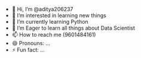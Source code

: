 - 👋 Hi, I’m @aditya206237
- 👀 I’m interested in learning new things 
- 🌱 I’m currently learning Python
- 💞️ I’m Eager to learn all things about Data Scientist
- 📫 How to reach me (9601484161)
- 😄 Pronouns: ...
- ⚡ Fun fact: ...

<!---
aditya206237/aditya206237 is a ✨ special ✨ repository because its `README.md` (this file) appears on your GitHub profile.
You can click the Preview link to take a look at your changes.
--->
